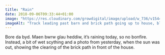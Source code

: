 ```yaml
---
title: "Rain"
date: 2018-09-06T09:33:44+01:00
image: "https://res.cloudinary.com/growdigital/image/upload/w_736/v1544345022/track-30622863738.jpg"
imageAlt: "Track leading past barn and brick path going up to house, blue sky & cloud"
---
```


Bore da byd. Maen bwrw glau heddiw, it’s raining today, so no bonfire. Instead, a bit of wet scything and a photo from yesterday, when the sun was out, showing the clearing of the brick path in front of the house. 
